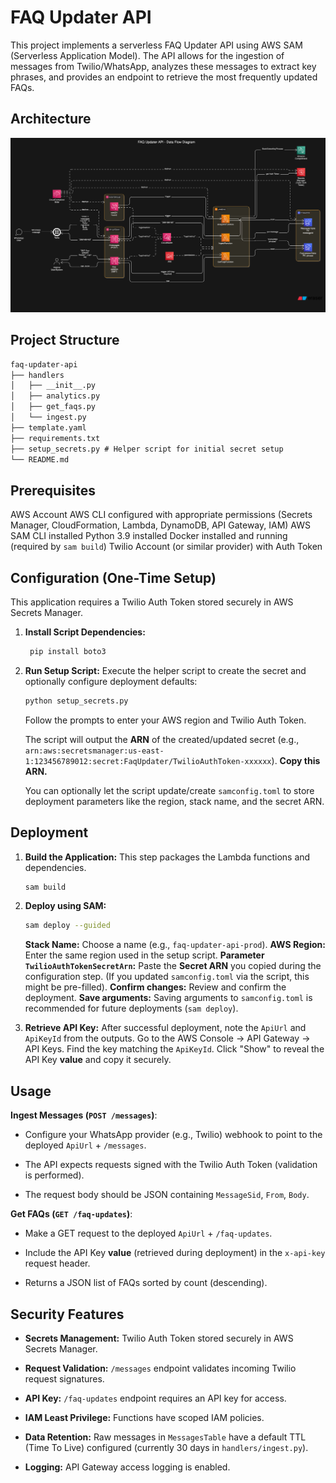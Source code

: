 # FAQ Updater API

This project implements a serverless FAQ Updater API using AWS SAM (Serverless Application Model). The API allows for the ingestion of messages from Twilio/WhatsApp, analyzes these messages to extract key phrases, and provides an endpoint to retrieve the most frequently updated FAQs.

## Architecture

![Architecture Diagram](image.png)

## Project Structure

```markdown
faq-updater-api
├── handlers
│   ├── __init__.py
│   ├── analytics.py
│   ├── get_faqs.py
│   └── ingest.py
├── template.yaml
├── requirements.txt
├── setup_secrets.py # Helper script for initial secret setup
└── README.md
```

## Prerequisites

AWS Account
AWS CLI configured with appropriate permissions (Secrets Manager, CloudFormation, Lambda, DynamoDB, API Gateway, IAM)
AWS SAM CLI installed
Python 3.9 installed
Docker installed and running (required by `sam build`)
Twilio Account (or similar provider) with Auth Token

## Configuration (One-Time Setup)

This application requires a Twilio Auth Token stored securely in AWS Secrets Manager.

1. **Install Script Dependencies:**

   ```bash
    pip install boto3
   ```

2. **Run Setup Script:** Execute the helper script to create the secret and optionally configure deployment defaults:

    ```bash
    python setup_secrets.py
    ```

    Follow the prompts to enter your AWS region and Twilio Auth Token.

    The script will output the **ARN** of the created/updated secret (e.g., `arn:aws:secretsmanager:us-east-1:123456789012:secret:FaqUpdater/TwilioAuthToken-xxxxxx`). **Copy this ARN.**

    You can optionally let the script update/create `samconfig.toml` to store deployment parameters like the region, stack name, and the secret ARN.

## Deployment

1. **Build the Application:** This step packages the Lambda functions and dependencies.

    ```bash
    sam build
    ```

2. **Deploy using SAM:**

    ```bash
    sam deploy --guided
    ```

    **Stack Name:** Choose a name (e.g., `faq-updater-api-prod`).
    **AWS Region:** Enter the same region used in the setup script.
    **Parameter `TwilioAuthTokenSecretArn`:** Paste the **Secret ARN** you copied during the configuration step. (If you updated `samconfig.toml` via the script, this might be pre-filled).
    **Confirm changes:** Review and confirm the deployment.
    **Save arguments:** Saving arguments to `samconfig.toml` is recommended for future deployments (`sam deploy`).

3. **Retrieve API Key:** After successful deployment, note the `ApiUrl` and `ApiKeyId` from the outputs.
    Go to the AWS Console -> API Gateway -> API Keys.
    Find the key matching the `ApiKeyId`.
    Click "Show" to reveal the API Key **value** and copy it securely.

## Usage

**Ingest Messages (`POST /messages`)**:

- Configure your WhatsApp provider (e.g., Twilio) webhook to point to the deployed `ApiUrl` + `/messages`.

- The API expects requests signed with the Twilio Auth Token (validation is performed).
  
- The request body should be JSON containing `MessageSid`, `From`, `Body`.

**Get FAQs (`GET /faq-updates`)**:

- Make a GET request to the deployed `ApiUrl` + `/faq-updates`.

- Include the API Key **value** (retrieved during deployment) in the `x-api-key` request header.

- Returns a JSON list of FAQs sorted by count (descending).

## Security Features

- **Secrets Management:** Twilio Auth Token stored securely in AWS Secrets Manager.

- **Request Validation:** `/messages` endpoint validates incoming Twilio request signatures.

- **API Key:** `/faq-updates` endpoint requires an API key for access.

- **IAM Least Privilege:** Functions have scoped IAM policies.

- **Data Retention:** Raw messages in `MessagesTable` have a default TTL (Time To Live) configured (currently 30 days in `handlers/ingest.py`).

- **Logging:** API Gateway access logging is enabled.
